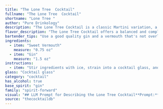 ```yaml
---
title: "The Lone Tree  Cocktail"
fullname: "The Lone Tree  Cocktail"
shortname: "Lone Tree "
author: "Pure Drinkology"
description: "The Lone Tree Cocktail is a classic Martini variation, a member of the esteemed gin-based cocktail family.  While its exact origin is shrouded in mystery, its simple elegance points to a likely birth in the late 19th or early 20th century, a time when gin cocktails were all the rage. "
flavor_description: "The Lone Tree Cocktail offers a balanced and complex taste profile. The sweet vermouth provides a rich, slightly bitter base with notes of dried fruits and herbs, while the gin adds a crisp, juniper-forward character. The interplay of these elements creates a harmonious blend of sweetness, bitterness, and herbal complexity. The cocktail finishes with a lingering dryness, leaving a pleasant warmth on the palate. "
bartender_tips: "Use a good quality gin and a vermouth that's not overly sweet.  Chill your glass beforehand and stir the drink with ice to ensure a perfectly chilled cocktail. Don't over-stir or the gin will become cloudy. Garnish with a lemon twist for a citrusy aroma and a final touch of elegance. "
ingredients:
  - item: "Sweet Vermouth"
    measure: "0.75 oz"
  - item: "Gin"
    measure: "1.5 oz"
instructions:
  - item: "Stir ingredients with ice, strain into a cocktail glass, and serve."
glass: "Cocktail glass"
category: "cocktail"
has_alcohol: true
base_spirit: "gin"
family: "spirit-forward"
visual: "## LLM Prompt for Describing the Lone Tree Cocktail**Prompt:**Imagine a single, elegant cocktail glass filled with a beautiful amber liquid. The color is a rich, deep hue, reminiscent of the warm glow of a setting sun. Tiny, shimmering bubbles rise slowly from the depths, creating a delicate, ethereal aura. The aroma is complex and intriguing, with hints of bittersweet vermouth and a subtle, earthy note of juniper from the gin. As you lift the glass to your lips, you notice a faint, almost imperceptible, oily film clinging to the rim, hinting at the smooth, velvety texture that awaits. **Describe the appearance of this cocktail in detail, focusing on its color, texture, and any visible elements like bubbles or a rim. Use evocative language and imagery to paint a picture in the reader's mind.** "
source: "thecocktaildb"
---
```


